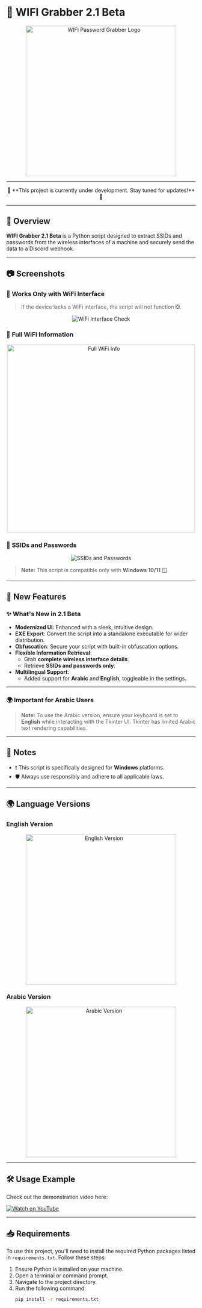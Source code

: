 # 🛜 WIFI Grabber 2.1 Beta

<p align="center">
  <img src="https://imgur.com/dlF9XRB.png" alt="WIFI Password Grabber Logo" width="400">
</p>

---

<p align="center">
  🚧 **This project is currently under development. Stay tuned for updates!** 🚧
</p>

---

## 📜 Overview

**WIFI Grabber 2.1 Beta** is a Python script designed to extract SSIDs and passwords from the wireless interfaces of a machine and securely send the data to a Discord webhook.

---

## 📷 Screenshots

### 🛜 **Works Only with WiFi Interface**
> If the device lacks a WiFi interface, the script will not function ❎.

<p align="center">
  <img src="https://imgur.com/ONZIpLQ.png" alt="WiFi Interface Check">
</p>

### 🛜 **Full WiFi Information**
<p align="center">
  <img src="https://imgur.com/CivlhMu.png" alt="Full WiFi Info" width="500">
</p>

### 📶 **SSIDs and Passwords**
<p align="center">
  <img src="https://imgur.com/keaxdEK.png" alt="SSIDs and Passwords">
</p>

> **Note:** This script is compatible only with **Windows 10/11** 🪟.

---

## 🔧 New Features

### ✨ **What's New in 2.1 Beta**
- **Modernized UI**: Enhanced with a sleek, intuitive design.
- **EXE Export**: Convert the script into a standalone executable for wider distribution.
- **Obfuscation**: Secure your script with built-in obfuscation options.
- **Flexible Information Retrieval**:
  - Grab **complete wireless interface details**.
  - Retrieve **SSIDs and passwords only**.
- **Multilingual Support**:
  - Added support for **Arabic** and **English**, toggleable in the settings.

---

### 🌍 **Important for Arabic Users**
> **Note:** To use the Arabic version, ensure your keyboard is set to **English** while interacting with the Tkinter UI. Tkinter has limited Arabic text rendering capabilities.

---

## 📌 Notes

- ❗ This script is specifically designed for **Windows** platforms.
- 🛡️ Always use responsibly and adhere to all applicable laws.

---

## 🌍 Language Versions

### **English Version**
<p align="center">
  <img src="https://imgur.com/2ZRdLjq.png" alt="English Version" width="400">
</p>

### **Arabic Version**
<p align="center">
  <img src="https://imgur.com/FjYIKK7.png" alt="Arabic Version" width="400">
</p>

---

## 🛠️ Usage Example

Check out the demonstration video here:  

[![Watch on YouTube](https://imgur.com/dlF9XRB.png)](https://youtu.be/NlJVZS8tU6I)

---

## 📥 Requirements

To use this project, you'll need to install the required Python packages listed in `requirements.txt`. Follow these steps:

1. Ensure Python is installed on your machine.
2. Open a terminal or command prompt.
3. Navigate to the project directory.
4. Run the following command:
   ```bash
   pip install -r requirements.txt
